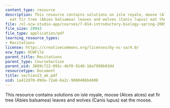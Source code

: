 ```yaml
---
content_type: resource
description: This resource contains solutions on isle royale, moose (Alces alces)
  eat fir tree (Abies balsamea) leaves and wolves (Canis lupus) eat the moose.
file: /ol-ocw-studio-app/courses/7-014-introductory-biology-spring-2005/1a412d7089da72a66a2c9060486bd408_section23_ak.pdf
file_size: 29943
file_type: application/pdf
learning_resource_types:
- Recitations
license: https://creativecommons.org/licenses/by-nc-sa/4.0/
ocw_type: OCWFile
parent_title: Recitations
parent_type: CourseSection
parent_uid: 3889c722-095c-4bf0-9140-16a7998b93dd
resourcetype: Document
title: section23_ak.pdf
uid: 1a412d70-89da-72a6-6a2c-9060486bd408
---
```

This resource contains solutions on isle royale, moose (Alces alces) eat fir tree (Abies balsamea) leaves and wolves (Canis lupus) eat the moose.